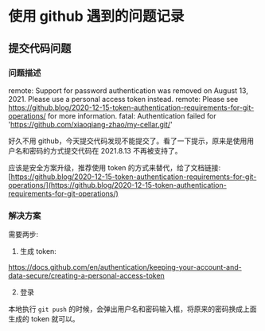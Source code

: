 # 使用 github 遇到的问题记录

## 提交代码问题

### 问题描述

remote: Support for password authentication was removed on August 13, 2021. Please use a personal access token instead.
remote: Please see https://github.blog/2020-12-15-token-authentication-requirements-for-git-operations/ for more information.
fatal: Authentication failed for 'https://github.com/xiaoqiang-zhao/my-cellar.git/'

好久不用 github，今天提交代码发现不能提交了。看了一下提示，原来是使用用户名和密码的方式提交代码在 2021.8.13 不再被支持了。

应该是安全方案升级，推荐使用 token 的方式来替代，给了文档链接: [https://github.blog/2020-12-15-token-authentication-requirements-for-git-operations/](https://github.blog/2020-12-15-token-authentication-requirements-for-git-operations/)

### 解决方案

需要两步:

1. 生成 token:

https://docs.github.com/en/authentication/keeping-your-account-and-data-secure/creating-a-personal-access-token

2. 登录

本地执行 `git push` 的时候，会弹出用户名和密码输入框，将原来的密码换成上面生成的 token 就可以。
